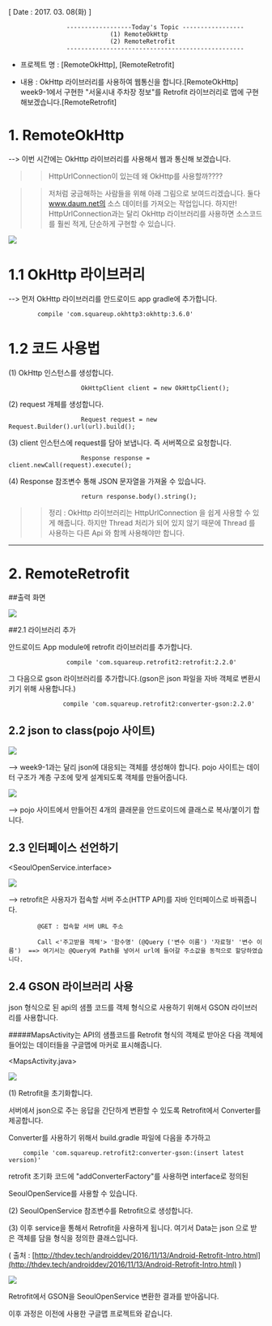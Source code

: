 [ Date : 2017. 03. 08(화) ]

					------------------Today's Topic -----------------
								(1) RemoteOkHttp
								(2) RemoteRetrofit
					-------------------------------------------------

 - 프로젝트 명 : [RemoteOkHttp], [RemoteRetrofit]

 - 내용 : OkHttp 라이브러리를 사용하여 웹통신을 합니다.[RemoteOkHttp]
 		  week9-1에서 구현한 "서울시내 주차장 정보"를 Retrofit 라이브러리로 맵에 구현해보겠습니다.[RemoteRetrofit]


# 1. RemoteOkHttp


--> 이번 시간에는 OkHttp 라이브러리를 사용해서 웹과 통신해 보겠습니다.

>> HttpUrlConnection이 있는데 왜 OkHttp를 사용할까????

>> 저처럼 궁금해하는 사람들을 위해 아래 그림으로 보여드리겠습니다. 둘다 www.daum.net의 소스 데이터를 가져오는 작업입니다. 하지만! HttpUrlConnection과는 달리 OkHttp 라이브러리를 사용하면 소스코드를 훨씬 적게, 단순하게 구현할 수 있습니다. 

![](http://i.imgur.com/BzQjUro.png)

# 1.1 OkHttp 라이브러리

--> 먼저 OkHttp 라이브러리를 안드로이드 app gradle에 추가합니다. 

			compile 'com.squareup.okhttp3:okhttp:3.6.0'

# 1.2 코드 사용법

(1) OkHttp 인스턴스를 생성합니다.

						OkHttpClient client = new OkHttpClient();

(2) request 개체를 생성합니다.

						Request request = new Request.Builder().url(url).build();

(3) client  인스턴스에 request를 담아 보냅니다. 즉 서버쪽으로 요청합니다.

						Response response = client.newCall(request).execute();

(4) Response 참조변수 통해 JSON 문자열을 가져올 수 있습니다.

						return response.body().string();

>> 정리 :
>     OkHttp 라이브러리는 HttpUrlConnection 을 쉽게 사용할 수 있게 해줍니다.
    하지만 Thread 처리가 되어 있지 않기 때문에
    Thread 를 사용하는 다른 Api 와 함께 사용해야만 합니다.


-----------------------------------------------------

# 2. RemoteRetrofit


##출력 화면 

![](http://i.imgur.com/5tQ9UgW.png)

##2.1 라이브러리 추가

안드로이드 App module에 retrofit 라이브러리를 추가합니다.

					compile 'com.squareup.retrofit2:retrofit:2.2.0'

그 다음으로 gson 라이브러리를 추가합니다.(gson은 json 파일을 자바 객체로 변환시키기 위해 사용합니다.)

					
   				   compile 'com.squareup.retrofit2:converter-gson:2.2.0'

## 2.2 json to class(pojo 사이트)


![](http://i.imgur.com/bkwlfG7.png) 

--> week9-1과는 달리 json에 대응되는 객체를 생성해야 합니다. pojo 사이트는 데이터 구조가 계층 구조에 맞게 설계되도록 객체를 만들어줍니다.


![](http://i.imgur.com/h2uWOZS.png)

--> pojo 사이트에서 만들어진 4개의 클래문을 안드로이드에 클래스로 복사/붙이기 합니다.

## 2.3 인터페이스 선언하기

<SeoulOpenService.interface>

![](http://i.imgur.com/goCZZz3.png)

--> retrofit은 사용자가 접속할 서버 주소(HTTP API)를 자바 인터페이스로 바꿔줍니다.

			@GET : 접속할 서버 URL 주소

			Call <'주고받을 객체'> '함수명' (@Query ('변수 이름') '자료형' '변수 이름')  ==> 여기서는 @Query에 Path를 넣어서 url에 들어갈 주소값을 동적으로 할당하였습니다.

## 2.4 GSON 라이브러리 사용

json 형식으로 된 api의 샘플 코드를 객체 형식으로 사용하기 위해서 GSON 라이브러리를 사용합니다. 

#####MapsActivity는 API의 샘플코드를 Retrofit 형식의 객체로 받아온 다음 객체에 들어있는 데이터들을 구글맵에 마커로 표시해줍니다.

<MapsActivity.java>

![](http://i.imgur.com/rTN7OHc.png)




(1) Retrofit을 초기화합니다. 

서버에서 json으로 주는 응답을 간단하게 변환할 수 있도록 Retrofit에서 Converter를 제공합니다. 

Converter를 사용하기 위해서 build.gradle 파일에 다음을 추가하고

		compile 'com.squareup.retrofit2:converter-gson:(insert latest version)'

retrofit 초기화 코드에 "addConverterFactory"를 사용하면 interface로 정의된 

SeoulOpenService를 사용할 수 있습니다.

(2) SeoulOpenService 참조변수를 Retrofit으로 생성합니다.


(3) 이후 service을 통해서 Retrofit을 사용하게 됩니다. 여기서 Data는 json 으로 받은 객체를 담을 형식을 정의한 클래스입니다. 



( 출처 : [http://thdev.tech/androiddev/2016/11/13/Android-Retrofit-Intro.html](http://thdev.tech/androiddev/2016/11/13/Android-Retrofit-Intro.html) )




![](http://i.imgur.com/dHZwUql.png)

 Retrofit에서 GSON을 SeoulOpenService 변환한 결과를 받아옵니다.

이후 과정은 이전에 사용한 구글맵 프로젝트와 같습니다.
